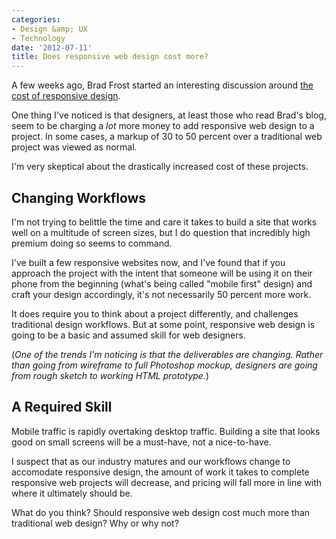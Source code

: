 ```yaml
---
categories:
- Design &amp; UX
- Technology
date: '2012-07-11'
title: Does responsive web design cost more?
---
```


A few weeks ago, Brad Frost started an interesting discussion around <a href="http://bradfrostweb.com/blog/web/how-much-does-a-responsive-web-design-cost/">the cost of responsive design</a>.

One thing I've noticed is that designers, at least those who read Brad's blog, seem to be charging a <em>lot</em> more money to add responsive web design to a project. In some cases, a markup of 30 to 50 percent over a traditional web project was viewed as normal.

I'm very skeptical about the drastically increased cost of these projects.
<!--more-->
<h2>Changing Workflows</h2>

I'm not trying to belittle the time and care it takes to build a site that works well on a multitude of screen sizes, but I do question that incredibly high premium doing so seems to command.

I've built a few responsive websites now, and I've found that if you approach the project with the intent that someone will be using it on their phone from the beginning (what's being called "mobile first" design) and craft your design accordingly, it's not necessarily 50 percent more work.

It does require you to think about a project differently, and challenges traditional design workflows. But at some point, responsive web design is going to be a basic and assumed skill for web designers.

(<em>One of the trends I'm noticing is that the deliverables are changing. Rather than going from wireframe to full Photoshop mockup, designers are going from rough sketch to working HTML prototype.</em>)

<h2>A Required Skill</h2>

Mobile traffic is rapidly overtaking desktop traffic. Building a site that looks good on small screens will be a must-have, not a nice-to-have.

I suspect that as our industry matures and our workflows change to accomodate responsive design, the amount of work it takes to complete responsive web projects will decrease, and pricing will fall more in line with where it ultimately should be.

What do you think? Should responsive web design cost much more than traditional web design? Why or why not?